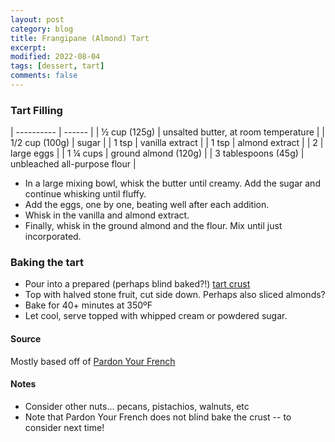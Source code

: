 ```yaml
---
layout: post
category: blog
title: Frangipane (Almond) Tart
excerpt:
modified: 2022-08-04
tags: [dessert, tart]
comments: false
---
```


### Tart Filling

| ---------- | ------ |
| ½ cup (125g) | unsalted butter, at room temperature |
| 1/2 cup (100g) | sugar |
| 1 tsp | vanilla extract |
| 1 tsp | almond extract |
| 2 | large eggs |
| 1 ¼ cups | ground almond (120g) |
| 3 tablespoons (45g) | unbleached all-purpose flour |

- In a large mixing bowl, whisk the butter until creamy. Add the sugar and continue whisking until fluffy.
- Add the eggs, one by one, beating well after each addition.
- Whisk in the vanilla and almond extract.
- Finally, whisk in the ground almond and the flour. Mix until just incorporated.

### Baking the tart
- Pour into a prepared (perhaps blind baked?!) [tart crust](recipes/tart-crust.md)
- Top with halved stone fruit, cut side down. Perhaps also sliced almonds?
- Bake for 40+ minutes at 350ºF
- Let cool, serve topped with whipped cream or powdered sugar.

#### Source
Mostly based off of [Pardon Your French](https://www.pardonyourfrench.com/apricot-frangipane-tart/)

#### Notes
- Consider other nuts... pecans, pistachios, walnuts, etc
- Note that Pardon Your French does not blind bake the crust -- to consider next time!
